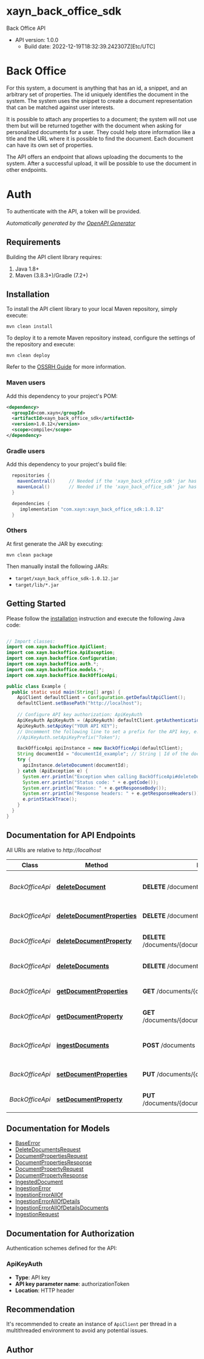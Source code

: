 # xayn_back_office_sdk

Back Office API
- API version: 1.0.0
  - Build date: 2022-12-19T18:32:39.242307Z[Etc/UTC]

# Back Office
For this system, a document is anything that has an id, a snippet, and an arbitrary set of properties.
The id uniquely identifies the document in the system.
The system uses the snippet to create a document representation that can be matched against user interests.

It is possible to attach any properties to a document; the system will not use them but will be returned together with the document when asking for personalized documents for a user. They could help store information like a title and the URL where it is possible to find the document. Each document can have its own set of properties.

The API offers an endpoint that allows uploading the documents to the system. After a successful upload, it will be possible to use the document in other endpoints.

# Auth
To authenticate with the API, a token will be provided.


*Automatically generated by the [OpenAPI Generator](https://openapi-generator.tech)*


## Requirements

Building the API client library requires:
1. Java 1.8+
2. Maven (3.8.3+)/Gradle (7.2+)

## Installation

To install the API client library to your local Maven repository, simply execute:

```shell
mvn clean install
```

To deploy it to a remote Maven repository instead, configure the settings of the repository and execute:

```shell
mvn clean deploy
```

Refer to the [OSSRH Guide](http://central.sonatype.org/pages/ossrh-guide.html) for more information.

### Maven users

Add this dependency to your project's POM:

```xml
<dependency>
  <groupId>com.xayn</groupId>
  <artifactId>xayn_back_office_sdk</artifactId>
  <version>1.0.12</version>
  <scope>compile</scope>
</dependency>
```

### Gradle users

Add this dependency to your project's build file:

```groovy
  repositories {
    mavenCentral()     // Needed if the 'xayn_back_office_sdk' jar has been published to maven central.
    mavenLocal()       // Needed if the 'xayn_back_office_sdk' jar has been published to the local maven repo.
  }

  dependencies {
     implementation "com.xayn:xayn_back_office_sdk:1.0.12"
  }
```

### Others

At first generate the JAR by executing:

```shell
mvn clean package
```

Then manually install the following JARs:

* `target/xayn_back_office_sdk-1.0.12.jar`
* `target/lib/*.jar`

## Getting Started

Please follow the [installation](#installation) instruction and execute the following Java code:

```java

// Import classes:
import com.xayn.backoffice.ApiClient;
import com.xayn.backoffice.ApiException;
import com.xayn.backoffice.Configuration;
import com.xayn.backoffice.auth.*;
import com.xayn.backoffice.models.*;
import com.xayn.backoffice.BackOfficeApi;

public class Example {
  public static void main(String[] args) {
    ApiClient defaultClient = Configuration.getDefaultApiClient();
    defaultClient.setBasePath("http://localhost");
    
    // Configure API key authorization: ApiKeyAuth
    ApiKeyAuth ApiKeyAuth = (ApiKeyAuth) defaultClient.getAuthentication("ApiKeyAuth");
    ApiKeyAuth.setApiKey("YOUR API KEY");
    // Uncomment the following line to set a prefix for the API key, e.g. "Token" (defaults to null)
    //ApiKeyAuth.setApiKeyPrefix("Token");

    BackOfficeApi apiInstance = new BackOfficeApi(defaultClient);
    String documentId = "documentId_example"; // String | Id of the document
    try {
      apiInstance.deleteDocument(documentId);
    } catch (ApiException e) {
      System.err.println("Exception when calling BackOfficeApi#deleteDocument");
      System.err.println("Status code: " + e.getCode());
      System.err.println("Reason: " + e.getResponseBody());
      System.err.println("Response headers: " + e.getResponseHeaders());
      e.printStackTrace();
    }
  }
}

```

## Documentation for API Endpoints

All URIs are relative to *http://localhost*

Class | Method | HTTP request | Description
------------ | ------------- | ------------- | -------------
*BackOfficeApi* | [**deleteDocument**](docs/BackOfficeApi.md#deleteDocument) | **DELETE** /documents/{document_id} | Delete the document from the system.
*BackOfficeApi* | [**deleteDocumentProperties**](docs/BackOfficeApi.md#deleteDocumentProperties) | **DELETE** /documents/{document_id}/properties | Delete all document properties
*BackOfficeApi* | [**deleteDocumentProperty**](docs/BackOfficeApi.md#deleteDocumentProperty) | **DELETE** /documents/{document_id}/properties/{property_id} | Delete a document property
*BackOfficeApi* | [**deleteDocuments**](docs/BackOfficeApi.md#deleteDocuments) | **DELETE** /documents | Delete all listed documents.
*BackOfficeApi* | [**getDocumentProperties**](docs/BackOfficeApi.md#getDocumentProperties) | **GET** /documents/{document_id}/properties | Get all document properties
*BackOfficeApi* | [**getDocumentProperty**](docs/BackOfficeApi.md#getDocumentProperty) | **GET** /documents/{document_id}/properties/{property_id} | Get a document property
*BackOfficeApi* | [**ingestDocuments**](docs/BackOfficeApi.md#ingestDocuments) | **POST** /documents | Add documents to the system
*BackOfficeApi* | [**setDocumentProperties**](docs/BackOfficeApi.md#setDocumentProperties) | **PUT** /documents/{document_id}/properties | Set all document properties
*BackOfficeApi* | [**setDocumentProperty**](docs/BackOfficeApi.md#setDocumentProperty) | **PUT** /documents/{document_id}/properties/{property_id} | Set a document property


## Documentation for Models

 - [BaseError](docs/BaseError.md)
 - [DeleteDocumentsRequest](docs/DeleteDocumentsRequest.md)
 - [DocumentPropertiesRequest](docs/DocumentPropertiesRequest.md)
 - [DocumentPropertiesResponse](docs/DocumentPropertiesResponse.md)
 - [DocumentPropertyRequest](docs/DocumentPropertyRequest.md)
 - [DocumentPropertyResponse](docs/DocumentPropertyResponse.md)
 - [IngestedDocument](docs/IngestedDocument.md)
 - [IngestionError](docs/IngestionError.md)
 - [IngestionErrorAllOf](docs/IngestionErrorAllOf.md)
 - [IngestionErrorAllOfDetails](docs/IngestionErrorAllOfDetails.md)
 - [IngestionErrorAllOfDetailsDocuments](docs/IngestionErrorAllOfDetailsDocuments.md)
 - [IngestionRequest](docs/IngestionRequest.md)


## Documentation for Authorization

Authentication schemes defined for the API:
### ApiKeyAuth

- **Type**: API key
- **API key parameter name**: authorizationToken
- **Location**: HTTP header


## Recommendation

It's recommended to create an instance of `ApiClient` per thread in a multithreaded environment to avoid any potential issues.

## Author



